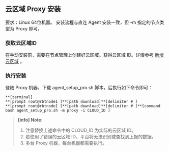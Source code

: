 
## 云区域 Proxy 安装

要求：Linux 64位机器。
安装流程与直连 Agent 安装一致，但 -m 指定的节点类型为 Proxy 即可。

### 获取云区域ID
在手动安装前，需要在节点管理上创建好云区域。获得云区域 ID。详情参考 [新增云区域](4.产品功能/agent.md#Cloudarea) 。

### 执行安装

登陆 Proxy 机器，下载 agent_setup_pro.sh 脚本，后执行如下命令即可：

```
**[terminal]
**[prompt root@rbtnode1 ]**[path download]**[delimiter # ]
**[prompt root@rbtnode1 ]**[path download]**[delimiter # ]**[command bash agent_setup_pro.sh -m proxy -i CLOUD_ID ]
```
> **[info] Note:**
>
> 1. 注意替换上述命令中的 CLOUD_ID 为实际的云区域 ID。
> 2. 若使用了错误的云区域 ID，平台将无法识别或查找到上报的数据。
> 3. 多台 Proxy 机器，每台机器都需要执行。
